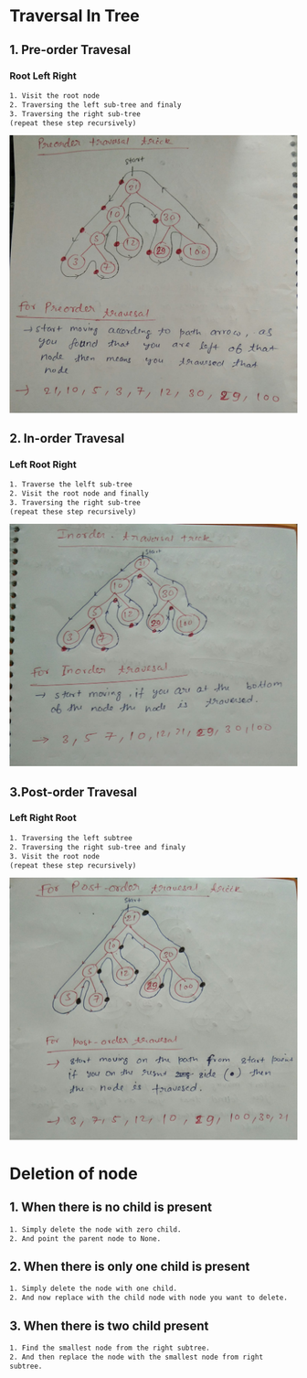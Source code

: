 # Traversal In Tree

## 1. Pre-order Travesal

### Root Left Right

    1. Visit the root node
    2. Traversing the left sub-tree and finaly
    3. Traversing the right sub-tree
    (repeat these step recursively)

![](img/preorder.jpeg)

## 2. In-order Travesal

### Left Root Right

    1. Traverse the lelft sub-tree
    2. Visit the root node and finally
    3. Traversing the right sub-tree
    (repeat these step recursively)

![](img/inorder.jpeg)

## 3.Post-order Travesal

### Left Right Root

    1. Traversing the left subtree
    2. Traversing the right sub-tree and finaly
    3. Visit the root node
    (repeat these step recursively)

![](img/postorder.jpeg)

# Deletion of node

## 1. When there is no child is present

    1. Simply delete the node with zero child.
    2. And point the parent node to None.

## 2. When there is only one child is present

    1. Simply delete the node with one child.
    2. And now replace with the child node with node you want to delete.

## 3. When there is two child present

    1. Find the smallest node from the right subtree.
    2. And then replace the node with the smallest node from right subtree.

